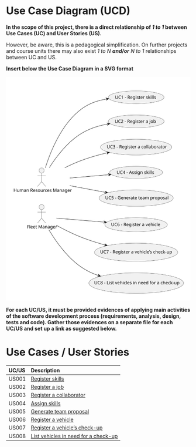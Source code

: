 # Use Case Diagram (UCD)

**In the scope of this project, there is a direct relationship of _1 to 1_ between Use Cases (UC) and User Stories (US).**

However, be aware, this is a pedagogical simplification. On further projects and course units there may also exist _1 to N **and/or** N to 1_ relationships between UC and US.

**Insert below the Use Case Diagram in a SVG format**

![Use Case Diagram](svg/use-case-diagram.svg)

**For each UC/US, it must be provided evidences of applying main activities of the software development process (requirements, analysis, design, tests and code). Gather those evidences on a separate file for each UC/US and set up a link as suggested below.**

# Use Cases / User Stories

| UC/US | Description                                                   |                   
|:------|:--------------------------------------------------------------|
| US001 | [Register skills](../../us001/Readme.md)                      |
| US002 | [Register a job](../../us002/Readme.md)                       |
| US003 | [Register a collaborator](../../us003/Readme.md)              |
| US004 | [Assign skills](../../us004/Readme.md)                        |
| US005 | [Generate team proposal](../../us005/Readme.md)               |
| US006 | [Register a vehicle](../../us006/Readme.md)                   |
| US007 | [Register a vehicle’s check-up](../../us007/Readme.md)        |
| US008 | [List vehicles in need for a check-up](../../us008/Readme.md) |


